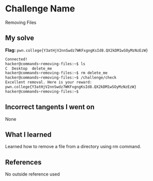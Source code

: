 # Challenge Name
Removing Files

## My solve
**Flag:** `pwn.college{Y3atHjV2nnSwdz7WKFxgngKsId8.QX2kDM1wSOyMzNzEzW}`

```bash
Connected!
hacker@commands~removing-files:~$ ls
C  Desktop  delete_me
hacker@commands~removing-files:~$ rm delete_me
hacker@commands~removing-files:~$ /challenge/check
Excellent removal. Here is your reward:
pwn.college{Y3atHjV2nnSwdz7WKFxgngKsId8.QX2kDM1wSOyMzNzEzW}
hacker@commands~removing-files:~$
```
## Incorrect tangents I went on
None

## What I learned
Learned how to remove a file from a directory using rm command.

## References 
No outside reference used